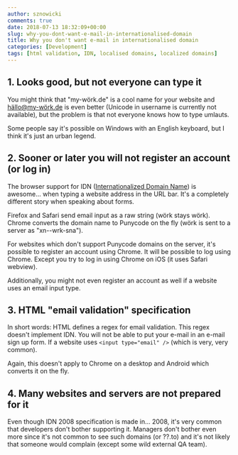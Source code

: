 ```yaml
---
author: sznowicki
comments: true
date: 2018-07-13 18:32:09+00:00
slug: why-you-dont-want-e-mail-in-internationalised-domain
title: Why you don't want e-mail in internationalised domain
categories: [Development]
tags: [html validation, IDN, localised domains, localized domains]
---
```


## 1. Looks good, but not everyone can type it



You might think that "my-wörk.de" is a cool name for your website and hällo@my-wörk.de is even better (Unicode in username is currently not available), but the problem is that not everyone knows how to type umlauts.

Some people say it's possible on Windows with an English keyboard, but I think it's just an urban legend.



## 2. Sooner or later you will not register an account (or log in)



The browser support for IDN ([Internationalized Domain Name](https://en.wikipedia.org/wiki/Internationalized_domain_name)) is awesome... when typing a website address in the URL bar. It's a completely different story when speaking about forms.

Firefox and Safari send email input as a raw string (wörk stays wörk). Chrome converts the domain name to Punycode on the fly (wörk is sent to a server as "xn--wrk-sna").

For websites which don't support Punycode domains on the server, it's possible to register an account using Chrome. It will be possible to log using Chrome. Except you try to log in using Chrome on iOS (it uses Safari webview).

Additionally, you might not even register an account as well if a website uses an email input type.



## 3. HTML "email validation" specification



In short words: HTML defines a regex for email validation. This regex doesn't implement IDN. You will not be able to put your e-mail in an e-mail sign up form. If a website uses `<input type="email" />` (which is very, very common).

Again, this doesn't apply to Chrome on a desktop and Android which converts it on the fly.



## 4. Many websites and servers are not prepared for it



Even though IDN 2008 specification is made in... 2008, it's very common that developers don't bother supporting it. Managers don't bother even more since it's not common to see such domains (or ??.to) and it's not likely that someone would complain (except some wild external QA team).






